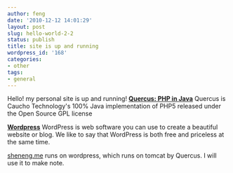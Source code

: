 ```yaml
---
author: feng
date: '2010-12-12 14:01:29'
layout: post
slug: hello-world-2-2
status: publish
title: site is up and running
wordpress_id: '168'
categories:
- other
tags:
- general
---
```


Hello! my personal site is up and running!
**[Quercus: PHP in Java](http://quercus.caucho.com/ "quercus")**
Quercus is Caucho Technology's 100% Java implementation of PHP5
released under the Open Source GPL license

**[Wordpress](http://wordpress.org)**
WordPress is web software you can use to create a beautiful website
or blog. We like to say that WordPress is both free and priceless
at the same time.

[sheneng.me](http://shenfeng.me) runs on wordpress, which runs on
tomcat by Quercus. I will use it to make note.


